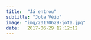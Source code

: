 ```yaml
---
title:  "Já entrou"
subtitle: "Jota Véio"
image: "img/20170629-jota.jpg"
date:   2017-06-29 12:12:12
---
```

